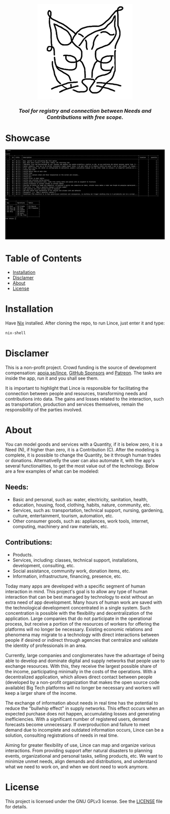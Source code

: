 <div align="center">
  
<img width=300px src="./media/logo/preto_no_branco.png">

<h3><i>Tool for registry and connection between Needs and Contributions with free scope.</i></h3>

</div>

# Showcase
<div align="center">
<img src="./media/showcase/current_version.png">
</div>

# Table of Contents
- [Installation](#installation)
- [Disclamer](#disclamer)
- [About](#about)
- [License](#license)

# Installation
Have <a href="https://nixos.org/download/">Nix</a> installed. After cloning the repo, to run Lince, just enter it and type:
```bash
nix-shell
```
# Disclamer
This is a non-profit project. Crowd funding is the source of development compensation: [apoia.se/lince](https://www.apoia.se/lince), [GitHub Sponsors](https://github.com/sponsors/lince-social) and [Patreon](https://www.patreon.com/lince_social). The tasks are inside the app, run it and you shall see them.

It is important to highlight that Lince is responsible for facilitating the connection between people and resources, transforming needs and contributions into data. The gains and losses related to the interaction, such as transportation, production and services themselves, remain the responsibility of the parties involved.

# About
You can model goods and services with a Quantity, if it is below zero, it is a Need (N), if higher than zero, it is a Contribution (C). After the modeling is complete, it is possible to change the Quantity, be it through human trades or donations. Alternativelly the user can also automate it, with the app's several functionalities, to get the most value out of the technology. Below are a few examples of what can be modeled:

## Needs:
- Basic and personal, such as: water, electricity, sanitation, health, education, housing, food, clothing, habits, nature, community, etc.
- Services, such as: transportation, technical support, nursing, gardening, culture, entertainment, tourism, automation, etc.
- Other consumer goods, such as: appliances, work tools, internet, computing, machinery and raw materials, etc.

## Contributions:
- Products.
- Services, including: classes, technical support, installations, development, consulting, etc.
- Social assistance, community work, donation items, etc.
- Information, infrastructure, financing, presence, etc.

Today many apps are developed with a specific segment of human interaction in mind. This project's goal is to allow any type of human interaction that can be best managed by technology to exist without an extra need of app development. Many hours of human work are saved with the technological development concentrated in a single system. Such concentration is possible with the flexibility and decentralization of the application. Large companies that do not participate in the operational process, but receive a portion of the resources of workers for offering the platforms will no longer be necessary. Existing economic relations and phenomena may migrate to a technology with direct interactions between people if desired or indirect through agencies that centralize and validate the identity of professionals in an area.

Currently, large companies and conglomerates have the advantage of being able to develop and dominate digital and supply networks that people use to exchange resources. With this, they receive the largest possible share of the income, participating minimally in the costs of the operations. With a decentralized application, which allows direct contact between people (developed by a non-profit organization that makes the open source code available) Big Tech platforms will no longer be necessary and workers will keep a larger share of the income.

The exchange of information about needs in real time has the potential to reduce the "bullwhip effect" in supply networks. This effect occurs when an expected purchase does not happen, accumulating losses and generating inefficiencies. With a significant number of registered users, demand forecasts become unnecessary. If overproduction and failure to meet demand due to incomplete and outdated information occurs, Lince can be a solution, consulting registrations of needs in real time.

Aiming for greater flexibility of use, Lince can map and organize various interactions. From providing support after natural disasters to planning events, organizational and personal tasks, selling products, etc. We want to minimize unmet needs, align demands and distributions, and understand what we need to work on, and when we dont need to work anymore.

# License
This project is licensed under the GNU GPLv3 license. See the [LICENSE](LICENSE) file for details.
